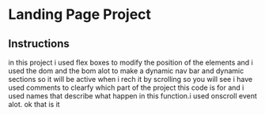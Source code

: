 # Landing Page Project

## Instructions

in this project i used flex boxes to modify the position of the elements and i used the dom and the bom alot to make a dynamic nav bar and dynamic sections so it will be active when i rech it by scrolling so you will see i have used comments to clearfy which part of the project this code is for and i used names that describe what happen in this function.i used onscroll event alot. ok that is it

